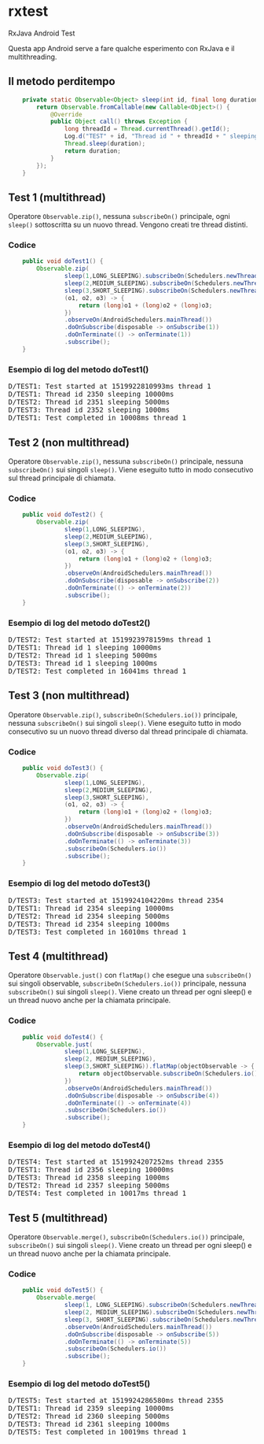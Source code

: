 # rxtest
RxJava Android Test

Questa app Android serve a fare qualche esperimento con RxJava e il multithreading.

## Il metodo perditempo

```java
    private static Observable<Object> sleep(int id, final long duration) {
        return Observable.fromCallable(new Callable<Object>() {
            @Override
            public Object call() throws Exception {
                long threadId = Thread.currentThread().getId();
                Log.d("TEST" + id, "Thread id " + threadId + " sleeping " + duration + "ms");
                Thread.sleep(duration);
                return duration;
            }
        });
    }
```

## Test 1 (multithread)

Operatore `Observable.zip()`, nessuna `subscribeOn()` principale, ogni `sleep()` sottoscritta su un nuovo thread.
Vengono creati tre thread distinti.

### Codice

```java
    public void doTest1() {
        Observable.zip(
                sleep(1,LONG_SLEEPING).subscribeOn(Schedulers.newThread()),
                sleep(2,MEDIUM_SLEEPING).subscribeOn(Schedulers.newThread()),
                sleep(3,SHORT_SLEEPING).subscribeOn(Schedulers.newThread()),
                (o1, o2, o3) -> {
                    return (long)o1 + (long)o2 + (long)o3;
                })
                .observeOn(AndroidSchedulers.mainThread())
                .doOnSubscribe(disposable -> onSubscribe(1))
                .doOnTerminate(() -> onTerminate(1))
                .subscribe();
    }
```

### Esempio di log del metodo doTest1()

<pre>
D/TEST1: Test started at 1519922810993ms thread 1
D/TEST1: Thread id 2350 sleeping 10000ms
D/TEST2: Thread id 2351 sleeping 5000ms
D/TEST3: Thread id 2352 sleeping 1000ms
D/TEST1: Test completed in 10008ms thread 1
</pre>

## Test 2 (non multithread)

Operatore `Observable.zip()`, nessuna `subscribeOn()` principale, nessuna `subscribeOn()` sui singoli `sleep()`.
Viene eseguito tutto in modo consecutivo sul thread principale di chiamata.

### Codice

```java
    public void doTest2() {
        Observable.zip(
                sleep(1,LONG_SLEEPING),
                sleep(2,MEDIUM_SLEEPING),
                sleep(3,SHORT_SLEEPING),
                (o1, o2, o3) -> {
                    return (long)o1 + (long)o2 + (long)o3;
                })
                .observeOn(AndroidSchedulers.mainThread())
                .doOnSubscribe(disposable -> onSubscribe(2))
                .doOnTerminate(() -> onTerminate(2))
                .subscribe();
    }
```

### Esempio di log del metodo doTest2()

<pre>
D/TEST2: Test started at 1519923978159ms thread 1
D/TEST1: Thread id 1 sleeping 10000ms
D/TEST2: Thread id 1 sleeping 5000ms
D/TEST3: Thread id 1 sleeping 1000ms
D/TEST2: Test completed in 16041ms thread 1
</pre>


## Test 3 (non multithread)

Operatore `Observable.zip()`, `subscribeOn(Schedulers.io())` principale, nessuna `subscribeOn()` sui singoli `sleep()`.
Viene eseguito tutto in modo consecutivo su un nuovo thread diverso dal thread principale di chiamata.

### Codice 

```java
    public void doTest3() {
        Observable.zip(
                sleep(1,LONG_SLEEPING),
                sleep(2,MEDIUM_SLEEPING),
                sleep(3,SHORT_SLEEPING),
                (o1, o2, o3) -> {
                    return (long)o1 + (long)o2 + (long)o3;
                })
                .observeOn(AndroidSchedulers.mainThread())
                .doOnSubscribe(disposable -> onSubscribe(3))
                .doOnTerminate(() -> onTerminate(3))
                .subscribeOn(Schedulers.io())
                .subscribe();
    }
```

### Esempio di log del metodo doTest3()

<pre>
D/TEST3: Test started at 1519924104220ms thread 2354
D/TEST1: Thread id 2354 sleeping 10000ms
D/TEST2: Thread id 2354 sleeping 5000ms
D/TEST3: Thread id 2354 sleeping 1000ms
D/TEST3: Test completed in 16010ms thread 1
</pre>

## Test 4 (multithread)

Operatore `Observable.just()` con `flatMap()` che esegue una `subscribeOn()` sui singoli observable, `subscribeOn(Schedulers.io())` principale, nessuna `subscribeOn()` sui singoli `sleep()`.
Viene creato un thread per ogni sleep() e un thread nuovo anche per la chiamata principale.

### Codice

```java
    public void doTest4() {
        Observable.just(
                sleep(1,LONG_SLEEPING),
                sleep(2, MEDIUM_SLEEPING),
                sleep(3,SHORT_SLEEPING)).flatMap(objectObservable -> {
                    return objectObservable.subscribeOn(Schedulers.io());
                })
                .observeOn(AndroidSchedulers.mainThread())
                .doOnSubscribe(disposable -> onSubscribe(4))
                .doOnTerminate(() -> onTerminate(4))
                .subscribeOn(Schedulers.io())
                .subscribe();
    }
```

### Esempio di log del metodo doTest4()

<pre>
D/TEST4: Test started at 1519924207252ms thread 2355
D/TEST1: Thread id 2356 sleeping 10000ms
D/TEST3: Thread id 2358 sleeping 1000ms
D/TEST2: Thread id 2357 sleeping 5000ms
D/TEST4: Test completed in 10017ms thread 1
</pre>

## Test 5  (multithread)

Operatore `Observable.merge()`, `subscribeOn(Schedulers.io())` principale, `subscribeOn()` sui singoli `sleep()`.
Viene creato un thread per ogni sleep() e un thread nuovo anche per la chiamata principale.

### Codice

```java
    public void doTest5() {
        Observable.merge(
                sleep(1, LONG_SLEEPING).subscribeOn(Schedulers.newThread()),
                sleep(2, MEDIUM_SLEEPING).subscribeOn(Schedulers.newThread()),
                sleep(3, SHORT_SLEEPING).subscribeOn(Schedulers.newThread()))
                .observeOn(AndroidSchedulers.mainThread())
                .doOnSubscribe(disposable -> onSubscribe(5))
                .doOnTerminate(() -> onTerminate(5))
                .subscribeOn(Schedulers.io())
                .subscribe();
    }
```

### Esempio di log del metodo doTest5()

<pre>
D/TEST5: Test started at 1519924286580ms thread 2355
D/TEST1: Thread id 2359 sleeping 10000ms
D/TEST2: Thread id 2360 sleeping 5000ms
D/TEST3: Thread id 2361 sleeping 1000ms
D/TEST5: Test completed in 10019ms thread 1
</pre>

